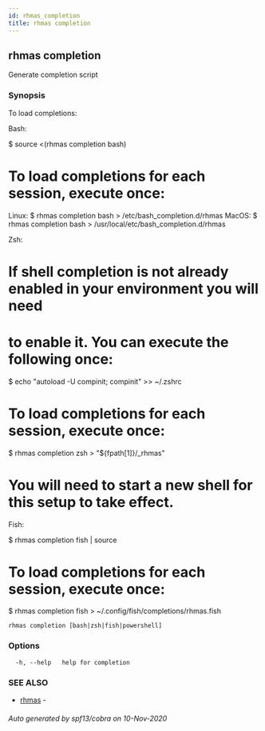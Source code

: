 ```yaml
---
id: rhmas_completion
title: rhmas completion
---
```

## rhmas completion

Generate completion script

### Synopsis

To load completions:

Bash:

$ source <(rhmas completion bash)

# To load completions for each session, execute once:
Linux:
  $ rhmas completion bash > /etc/bash_completion.d/rhmas
MacOS:
  $ rhmas completion bash > /usr/local/etc/bash_completion.d/rhmas

Zsh:

# If shell completion is not already enabled in your environment you will need
# to enable it.  You can execute the following once:

$ echo "autoload -U compinit; compinit" >> ~/.zshrc

# To load completions for each session, execute once:
$ rhmas completion zsh > "${fpath[1]}/_rhmas"

# You will need to start a new shell for this setup to take effect.

Fish:

$ rhmas completion fish | source

# To load completions for each session, execute once:
$ rhmas completion fish > ~/.config/fish/completions/rhmas.fish


```
rhmas completion [bash|zsh|fish|powershell]
```

### Options

```
  -h, --help   help for completion
```

### SEE ALSO

* [rhmas](rhmas.md)	 - 

###### Auto generated by spf13/cobra on 10-Nov-2020
